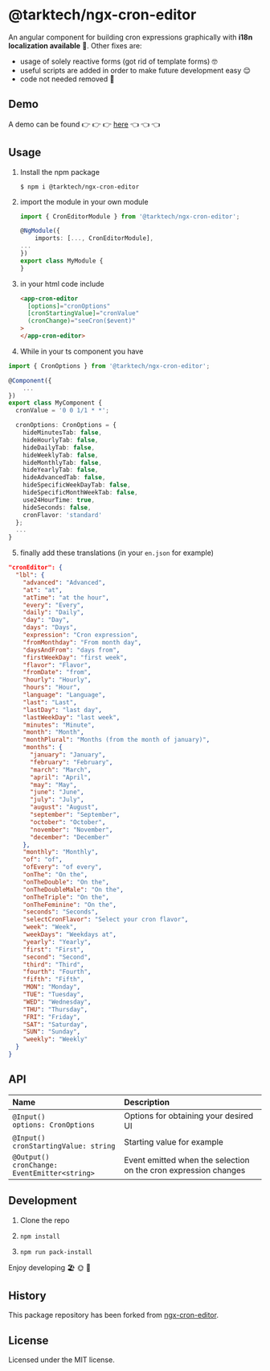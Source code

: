 # @tarktech/ngx-cron-editor

An angular component for building cron expressions graphically with **i18n localization available** 🥳.
Other fixes are:

- usage of solely reactive forms (got rid of template forms) 🤓
- useful scripts are added in order to make future development easy 😌
- code not needed removed 🚮

## Demo

A demo can be found 👉 👉 👉 [here](https://cardiosmircem.github.io/ngx-cron-editor/) 👈 👈 👈

## Usage

1. Install the npm package

   ```
   $ npm i @tarktech/ngx-cron-editor
   ```

2. import the module in your own module

   ```ts
   import { CronEditorModule } from '@tarktech/ngx-cron-editor';

   @NgModule({
       imports: [..., CronEditorModule],
   ...
   })
   export class MyModule {
   }
   ```

3. in your html code include

   ```html
   <app-cron-editor
     [options]="cronOptions"
     [cronStartingValue]="cronValue"
     (cronChange)="seeCron($event)"
   >
   </app-cron-editor>
   ```

4. While in your ts component you have

```ts
import { CronOptions } from '@tarktech/ngx-cron-editor';

@Component({
    ...
})
export class MyComponent {
  cronValue = '0 0 1/1 * *';

  cronOptions: CronOptions = {
    hideMinutesTab: false,
    hideHourlyTab: false,
    hideDailyTab: false,
    hideWeeklyTab: false,
    hideMonthlyTab: false,
    hideYearlyTab: false,
    hideAdvancedTab: false,
    hideSpecificWeekDayTab: false,
    hideSpecificMonthWeekTab: false,
    use24HourTime: true,
    hideSeconds: false,
    cronFlavor: 'standard'
  };
  ...
}
```

5. finally add these translations (in your `en.json` for example)

```json
"cronEditor": {
  "lbl": {
    "advanced": "Advanced",
    "at": "at",
    "atTime": "at the hour",
    "every": "Every",
    "daily": "Daily",
    "day": "Day",
    "days": "Days",
    "expression": "Cron expression",
    "fromMonthday": "From month day",
    "daysAndFrom": "days from",
    "firstWeekDay": "first week",
    "flavor": "Flavor",
    "fromDate": "from",
    "hourly": "Hourly",
    "hours": "Hour",
    "language": "Language",
    "last": "Last",
    "lastDay": "last day",
    "lastWeekDay": "last week",
    "minutes": "Minute",
    "month": "Month",
    "monthPlural": "Months (from the month of january)",
    "months": {
      "january": "January",
      "february": "February",
      "march": "March",
      "april": "April",
      "may": "May",
      "june": "June",
      "july": "July",
      "august": "August",
      "september": "September",
      "october": "October",
      "november": "November",
      "december": "December"
    },
    "monthly": "Monthly",
    "of": "of",
    "ofEvery": "of every",
    "onThe": "On the",
    "onTheDouble": "On the",
    "onTheDoubleMale": "On the",
    "onTheTriple": "On the",
    "onTheFeminine": "On the",
    "seconds": "Seconds",
    "selectCronFlavor": "Select your cron flavor",
    "week": "Week",
    "weekDays": "Weekdays at",
    "yearly": "Yearly",
    "first": "First",
    "second": "Second",
    "third": "Third",
    "fourth": "Fourth",
    "fifth": "Fifth",
    "MON": "Monday",
    "TUE": "Tuesday",
    "WED": "Wednesday",
    "THU": "Thursday",
    "FRI": "Friday",
    "SAT": "Saturday",
    "SUN": "Sunday",
    "weekly": "Weekly"
  }
}

```

## API

| Name                                               | Description                                                     |
| :------------------------------------------------- | :-------------------------------------------------------------- |
| `@Input()`<br> `options: CronOptions`              | Options for obtaining your desired UI                           |
| `@Input()`<br> `cronStartingValue: string`         | Starting value for example                                      |
| `@Output()`<br> `cronChange: EventEmitter<string>` | Event emitted when the selection on the cron expression changes |

## Development

1. Clone the repo

2. `npm install`

3. `npm run pack-install`

Enjoy developing 🏖️ 🌞 🍹

## History

This package repository has been forked from [ngx-cron-editor](https://github.com/cardiosMircem/ngx-cron-editor).

## License

Licensed under the MIT license.
